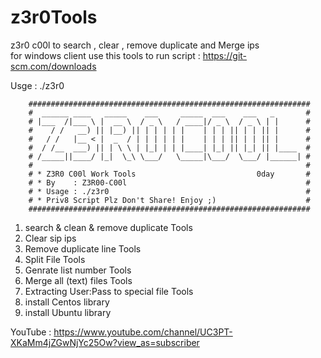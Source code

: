 # z3r0Tools
z3r0 c00l to search , clear , remove duplicate and Merge ips  
for windows client use this tools to run script : https://git-scm.com/downloads

Usge : ./z3r0

        ###############################################################
        #  ______ ____   _____    ___     _____  ___    ___   _       #
        # |___  /|___ \ |  __ \  / _ \   / ____|/ _ \  / _ \ | |      #
        #    / /   __) || |__) || | | | | |    | | | || | | || |      #
        #   / /   |__ < |  _  / | | | | | |    | | | || | | || |      #
        #  / /__  ___) || | \ \ | |_| | | |____| |_| || |_| || |____  #
        # /_____||____/ |_|  \_\ \___/   \_____|\___/  \___/ |______| #
        #                                                             #
        # * Z3R0 C00l Work Tools                           0day       #
        # * By    : Z3R00-C00l                                        #
        # * Usage : ./z3r0                                            #
        # * Priv8 Script Plz Don't Share! Enjoy ;)                    #
        ###############################################################

   1) search & clean & remove duplicate Tools
   2) Clear sip ips
   3) Remove duplicate line Tools
   4) Split File Tools
   5) Genrate list number Tools
   6) Merge all (text) files Tools
   7) Extracting User:Pass to special file Tools
   8) install Centos library
   9) install Ubuntu library

YouTube : https://www.youtube.com/channel/UC3PT-XKaMm4jZGwNjYc25Ow?view_as=subscriber

